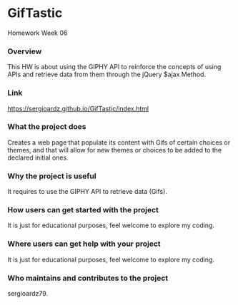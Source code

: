 # GifTastic
Homework Week 06

### Overview
This HW is about using the GIPHY API to reinforce the concepts of using APIs and retrieve data from them through the jQuery $ajax Method.

### Link
https://sergioardz.github.io/GifTastic/index.html

### What the project does
Creates a web page that populate its content with Gifs of certain choices or themes, and that will allow for new themes or choices to be added to the declared initial ones.

### Why the project is useful
It requires to use the GIPHY API to retrieve data (Gifs).

### How users can get started with the project
It is just for educational purposes, feel welcome to explore my coding.

### Where users can get help with your project
It is just for educational purposes, feel welcome to explore my coding.

### Who maintains and contributes to the project
sergioardz79.
